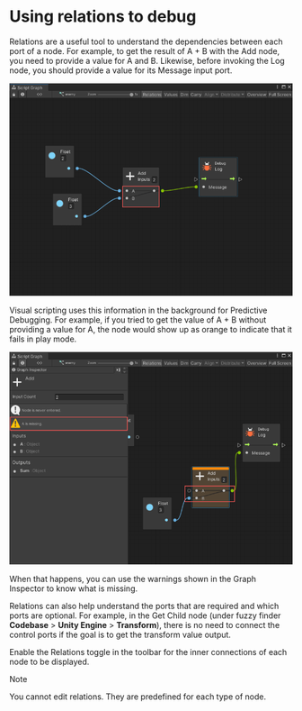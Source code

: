 # Using relations to debug

Relations are a useful tool to understand the dependencies between each port of a node. For example, to get the result of A + B with the Add node, you need to provide a value for A and B. Likewise, before invoking the Log node, you should provide a value for its Message input port.

![](images/vs-relations-debugging-show-relations.png)



Visual scripting uses this information in the background for Predictive Debugging. For example, if you tried to get the value of A + B without providing a value for A, the node would show up as orange to indicate that it fails in play mode.

![](images/vs-relations-debugging-predictive.png)


When that happens, you can use the warnings shown in the Graph Inspector to know what is missing.


Relations can also help understand the ports that are required and which ports are optional. For example, in the Get Child node (under fuzzy finder **Codebase** > **Unity Engine** > **Transform**), there is no need to connect the control ports if the goal is to get the transform value output.

Enable the Relations toggle in the toolbar for the inner connections of each node to be displayed.

> [!NOTE]
> You cannot edit relations. They are predefined for each type of node.
